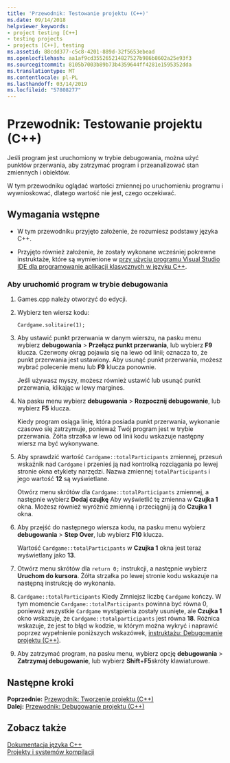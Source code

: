```yaml
---
title: 'Przewodnik: Testowanie projektu (C++)'
ms.date: 09/14/2018
helpviewer_keywords:
- project testing [C++]
- testing projects
- projects [C++], testing
ms.assetid: 88cdd377-c5c8-4201-889d-32f5653ebead
ms.openlocfilehash: aa1af9cd355265214827527b986b8602a25e93f3
ms.sourcegitcommit: 8105b7003b89b73b4359644ff4281e1595352dda
ms.translationtype: MT
ms.contentlocale: pl-PL
ms.lasthandoff: 03/14/2019
ms.locfileid: "57808277"
---
```

# <a name="walkthrough-testing-a-project-c"></a>Przewodnik: Testowanie projektu (C++)

Jeśli program jest uruchomiony w trybie debugowania, można użyć punktów przerwania, aby zatrzymać program i przeanalizować stan zmiennych i obiektów.

W tym przewodniku oglądać wartości zmiennej po uruchomieniu programu i wywnioskować, dlatego wartość nie jest, czego oczekiwać.

## <a name="prerequisites"></a>Wymagania wstępne

- W tym przewodniku przyjęto założenie, że rozumiesz podstawy języka C++.

- Przyjęto również założenie, że zostały wykonane wcześniej pokrewne instruktaże, które są wymienione w [przy użyciu programu Visual Studio IDE dla programowanie aplikacji klasycznych w języku C++](../ide/using-the-visual-studio-ide-for-cpp-desktop-development.md).

### <a name="to-run-a-program-in-debug-mode"></a>Aby uruchomić program w trybie debugowania

1. Games.cpp należy otworzyć do edycji.

1. Wybierz ten wiersz kodu:

   `Cardgame.solitaire(1);`

1. Aby ustawić punkt przerwania w danym wierszu, na pasku menu wybierz **debugowania** > **Przełącz punkt przerwania**, lub wybierz **F9** klucza. Czerwony okrąg pojawia się na lewo od linii; oznacza to, że punkt przerwania jest ustawiony. Aby usunąć punkt przerwania, możesz wybrać polecenie menu lub **F9** klucza ponownie.

   Jeśli używasz myszy, możesz również ustawić lub usunąć punkt przerwania, klikając w lewy margines.

1. Na pasku menu wybierz **debugowania** > **Rozpocznij debugowanie**, lub wybierz **F5** klucza.

   Kiedy program osiąga linię, która posiada punkt przerwania, wykonanie czasowo się zatrzymuje, ponieważ Twój program jest w trybie przerwania. Żółta strzałka w lewo od linii kodu wskazuje następny wiersz ma być wykonywane.

1. Aby sprawdzić wartość `Cardgame::totalParticipants` zmiennej, przesuń wskaźnik nad `Cardgame` i przenieś ją nad kontrolką rozciągania po lewej stronie okna etykiety narzędzi. Nazwa zmiennej `totalParticipants` i jego wartość **12** są wyświetlane.

   Otwórz menu skrótów dla `Cardgame::totalParticipants` zmiennej, a następnie wybierz **Dodaj czujkę** Aby wyświetlić tę zmienna w **Czujka 1** okna. Możesz również wyróżnić zmienną i przeciągnij ją do **Czujka 1** okna.

1. Aby przejść do następnego wiersza kodu, na pasku menu wybierz **debugowania** > **Step Over**, lub wybierz **F10** klucza.

   Wartość `Cardgame::totalParticipants` w **Czujka 1** okna jest teraz wyświetlany jako **13**.

1. Otwórz menu skrótów dla `return 0;` instrukcji, a następnie wybierz **Uruchom do kursora**. Żółta strzałka po lewej stronie kodu wskazuje na następną instrukcję do wykonania.

1. `Cardgame::totalParticipants` Kiedy Zmniejsz liczbę `Cardgame` kończy. W tym momencie `Cardgame::totalParticipants` powinna być równa 0, ponieważ wszystkie `Cardgame` wystąpienia zostały usunięte, ale **Czujka 1** okno wskazuje, że `Cardgame::totalparticipants` jest równa **18**. Różnica wskazuje, że jest to błąd w kodzie, w którym można wykryć i naprawić poprzez wypełnienie poniższych wskazówek, [instruktażu: Debugowanie projektu (C++)](../ide/walkthrough-debugging-a-project-cpp.md).

1. Aby zatrzymać program, na pasku menu, wybierz opcję **debugowania** > **Zatrzymaj debugowanie**, lub wybierz **Shift**+**F5**skróty klawiaturowe.

## <a name="next-steps"></a>Następne kroki

**Poprzednie:** [Przewodnik: Tworzenie projektu (C++)](../ide/walkthrough-building-a-project-cpp.md)<br/>
**Dalej:** [Przewodnik: Debugowanie projektu (C++)](../ide/walkthrough-debugging-a-project-cpp.md)<br/>

## <a name="see-also"></a>Zobacz także

[Dokumentacja języka C++](../cpp/cpp-language-reference.md)<br/>
[Projekty i systemów kompilacji](../build/projects-and-build-systems-cpp.md)<br/>
